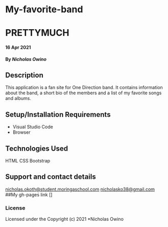 # My-favorite-band
# PRETTYMUCH
#### 16 Apr 2021
#### By *Nicholas Owino*
## Description
This application is a fan site for One Direction band. It contains information about the band, a short bio of the members and a list of my favorite songs and albums. 
## Setup/Installation Requirements
* Visual Studio Code
* Browser
## Technologies Used
HTML
CSS
Bootstrap
## Support and contact details
nicholas.okoth@student.moringaschool.com
nicholasko38@gmail.com
##My gh-pages link
[]
### License
Licensed under the 
Copyright (c) 2021 *Nicholas Owino